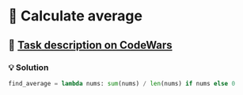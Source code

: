 # 📝 Calculate average

## 🔗 [Task description on CodeWars](https://www.codewars.com/kata/57a2013acf1fa5bfc4000921)

### 💡 Solution

```python
find_average = lambda nums: sum(nums) / len(nums) if nums else 0
```
